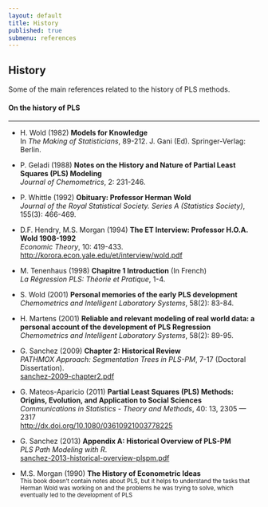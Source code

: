 ```yaml
---
layout: default
title: History
published: true
submenu: references
---
```


## History ##
Some of the main references related to the history of PLS methods.  


#### On the history of PLS ####

<hr/>

- H. Wold (1982) **Models for Knowledge**<br>
In *The Making of Statisticians*, 89-212. J. Gani (Ed). Springer-Verlag: Berlin.

- P. Geladi (1988) **Notes on the History and Nature of Partial Least Squares (PLS) Modeling**<br>
*Journal of Chemometrics*, 2: 231-246. 

- P. Whittle (1992) **Obituary: Professor Herman Wold**<br> 
*Journal of the Royal Statistical Society. Series A (Statistics Society)*, 155(3): 466-469. 

- D.F. Hendry, M.S. Morgan (1994) **The ET Interview: Professor H.O.A. Wold 1908-1992**<br>
*Economic Theory*, 10: 419-433.<br>
<a href="http://korora.econ.yale.edu/et/interview/wold.pdf" target="_blank">http://korora.econ.yale.edu/et/interview/wold.pdf</a>

- M. Tenenhaus (1998) **Chapitre 1 Introduction** (In French)<br> 
*La Régression PLS: Théorie et Pratique*, 1-4. 

- S. Wold (2001) **Personal memories of the early PLS development**<br>
*Chemometrics and Intelligent Laboratory Systems*, 58(2): 83-84. 

- H. Martens (2001) **Reliable and relevant modeling of real world data: a personal account of the development of PLS Regression** <br>
*Chemometrics and Intelligent Laboratory Systems*, 58(2): 89-95. 

- G. Sanchez (2009) **Chapter 2: Historical Review**<br>
*PATHMOX Approach: Segmentation Trees in PLS-PM*, 7-17 (Doctoral Dissertation).<br>
<a href="sanchez-2009-chapter2.pdf" target="_target">sanchez-2009-chapter2.pdf</a>

- G. Mateos-Aparicio (2011) **Partial Least Squares (PLS) Methods: Origins, Evolution, and Application to Social Sciences**<br>
*Communications in Statistics - Theory and Methods*, 40: 13, 2305 — 2317<br>
<a href="http://dx.doi.org/10.1080/03610921003778225" target="_blank">http://dx.doi.org/10.1080/03610921003778225</a>

- G. Sanchez (2013) **Appendix A: Historical Overview of PLS-PM**<br>
*PLS Path Modeling with R*.<br>
<a href="sanchez-2013-historical-overview-plspm.pdf" target="_target">sanchez-2013-historical-overview-plspm.pdf</a>



- M.S. Morgan (1990) **The History of Econometric Ideas**<br>
<small>This book doesn’t contain notes about PLS, but it helps to understand the 
    tasks that Herman Wold was working on and the problems he was trying to solve, which eventually led to the development of PLS</small>

<br>
